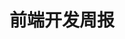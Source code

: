 <!--
 * @Author: NMTuan
 * @Email: NMTuan@qq.com
 * @Date: 2022-07-07 16:08:22
 * @LastEditTime: 2022-07-07 16:08:34
 * @LastEditors: NMTuan
 * @Description: 
 * @FilePath: \muyi.dev\docs\logs\index.md
-->
# 前端开发周报
